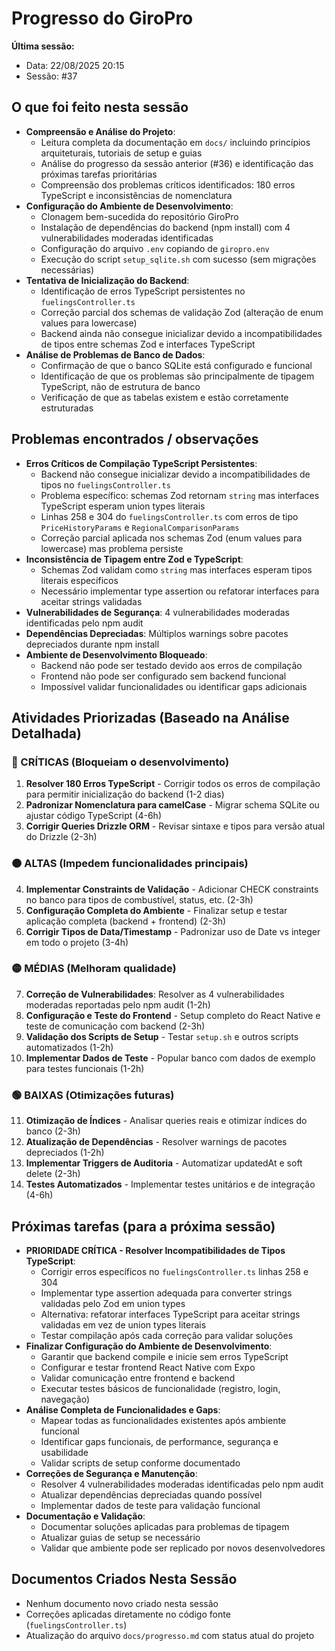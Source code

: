 # Progresso do GiroPro

**Última sessão:**
- Data: 22/08/2025 20:15
- Sessão: #37

## O que foi feito nesta sessão
- **Compreensão e Análise do Projeto**: 
  - Leitura completa da documentação em `docs/` incluindo princípios arquiteturais, tutoriais de setup e guias
  - Análise do progresso da sessão anterior (#36) e identificação das próximas tarefas prioritárias
  - Compreensão dos problemas críticos identificados: 180 erros TypeScript e inconsistências de nomenclatura
- **Configuração do Ambiente de Desenvolvimento**:
  - Clonagem bem-sucedida do repositório GiroPro
  - Instalação de dependências do backend (npm install) com 4 vulnerabilidades moderadas identificadas
  - Configuração do arquivo `.env` copiando de `giropro.env`
  - Execução do script `setup_sqlite.sh` com sucesso (sem migrações necessárias)
- **Tentativa de Inicialização do Backend**:
  - Identificação de erros TypeScript persistentes no `fuelingsController.ts`
  - Correção parcial dos schemas de validação Zod (alteração de enum values para lowercase)
  - Backend ainda não consegue inicializar devido a incompatibilidades de tipos entre schemas Zod e interfaces TypeScript
- **Análise de Problemas de Banco de Dados**:
  - Confirmação de que o banco SQLite está configurado e funcional
  - Identificação de que os problemas são principalmente de tipagem TypeScript, não de estrutura de banco
  - Verificação de que as tabelas existem e estão corretamente estruturadas

## Problemas encontrados / observações
- **Erros Críticos de Compilação TypeScript Persistentes**: 
  - Backend não consegue inicializar devido a incompatibilidades de tipos no `fuelingsController.ts`
  - Problema específico: schemas Zod retornam `string` mas interfaces TypeScript esperam union types literais
  - Linhas 258 e 304 do `fuelingsController.ts` com erros de tipo `PriceHistoryParams` e `RegionalComparisonParams`
  - Correção parcial aplicada nos schemas Zod (enum values para lowercase) mas problema persiste
- **Inconsistência de Tipagem entre Zod e TypeScript**:
  - Schemas Zod validam como `string` mas interfaces esperam tipos literais específicos
  - Necessário implementar type assertion ou refatorar interfaces para aceitar strings validadas
- **Vulnerabilidades de Segurança**: 4 vulnerabilidades moderadas identificadas pelo npm audit
- **Dependências Depreciadas**: Múltiplos warnings sobre pacotes depreciados durante npm install
- **Ambiente de Desenvolvimento Bloqueado**: 
  - Backend não pode ser testado devido aos erros de compilação
  - Frontend não pode ser configurado sem backend funcional
  - Impossível validar funcionalidades ou identificar gaps adicionais

## Atividades Priorizadas (Baseado na Análise Detalhada)

### 🔴 CRÍTICAS (Bloqueiam o desenvolvimento)
1. **Resolver 180 Erros TypeScript** - Corrigir todos os erros de compilação para permitir inicialização do backend (1-2 dias)
2. **Padronizar Nomenclatura para camelCase** - Migrar schema SQLite ou ajustar código TypeScript (4-6h)
3. **Corrigir Queries Drizzle ORM** - Revisar sintaxe e tipos para versão atual do Drizzle (2-3h)

### 🟠 ALTAS (Impedem funcionalidades principais)  
4. **Implementar Constraints de Validação** - Adicionar CHECK constraints no banco para tipos de combustível, status, etc. (2-3h)
5. **Configuração Completa do Ambiente** - Finalizar setup e testar aplicação completa (backend + frontend) (2-3h)
6. **Corrigir Tipos de Data/Timestamp** - Padronizar uso de Date vs integer em todo o projeto (3-4h)

### 🟡 MÉDIAS (Melhoram qualidade)
7. **Correção de Vulnerabilidades**: Resolver as 4 vulnerabilidades moderadas reportadas pelo npm audit (1-2h)
8. **Configuração e Teste do Frontend** - Setup completo do React Native e teste de comunicação com backend (2-3h)
9. **Validação dos Scripts de Setup** - Testar `setup.sh` e outros scripts automatizados (1-2h)
10. **Implementar Dados de Teste** - Popular banco com dados de exemplo para testes funcionais (1-2h)

### 🟢 BAIXAS (Otimizações futuras)
11. **Otimização de Índices** - Analisar queries reais e otimizar índices do banco (2-3h)
12. **Atualização de Dependências** - Resolver warnings de pacotes depreciados (1-2h)
13. **Implementar Triggers de Auditoria** - Automatizar updatedAt e soft delete (2-3h)
14. **Testes Automatizados** - Implementar testes unitários e de integração (4-6h)

## Próximas tarefas (para a próxima sessão)
- **PRIORIDADE CRÍTICA - Resolver Incompatibilidades de Tipos TypeScript**:
  - Corrigir erros específicos no `fuelingsController.ts` linhas 258 e 304
  - Implementar type assertion adequada para converter strings validadas pelo Zod em union types
  - Alternativa: refatorar interfaces TypeScript para aceitar strings validadas em vez de union types literais
  - Testar compilação após cada correção para validar soluções
- **Finalizar Configuração do Ambiente de Desenvolvimento**:
  - Garantir que backend compile e inicie sem erros TypeScript
  - Configurar e testar frontend React Native com Expo
  - Validar comunicação entre frontend e backend
  - Executar testes básicos de funcionalidade (registro, login, navegação)
- **Análise Completa de Funcionalidades e Gaps**:
  - Mapear todas as funcionalidades existentes após ambiente funcional
  - Identificar gaps funcionais, de performance, segurança e usabilidade
  - Validar scripts de setup conforme documentado
- **Correções de Segurança e Manutenção**:
  - Resolver 4 vulnerabilidades moderadas identificadas pelo npm audit
  - Atualizar dependências depreciadas quando possível
  - Implementar dados de teste para validação funcional
- **Documentação e Validação**:
  - Documentar soluções aplicadas para problemas de tipagem
  - Atualizar guias de setup se necessário
  - Validar que ambiente pode ser replicado por novos desenvolvedores

## Documentos Criados Nesta Sessão
- Nenhum documento novo criado nesta sessão
- Correções aplicadas diretamente no código fonte (`fuelingsController.ts`)
- Atualização do arquivo `docs/progresso.md` com status atual do projeto



